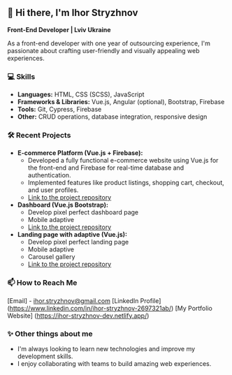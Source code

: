 ## 👋 Hi there, I'm Ihor Stryzhnov

**Front-End Developer | Lviv Ukraine**

As a front-end developer with one year of outsourcing experience, I'm passionate about crafting user-friendly and visually appealing web experiences.

### 💻 Skills
* **Languages:** HTML, CSS (SCSS), JavaScript
* **Frameworks & Libraries:** Vue.js, Angular (optional), Bootstrap, Firebase
* **Tools:** Git, Cypress, Firebase 
* **Other:**  CRUD operations, database integration, responsive design

### 🛠️ Recent Projects

* **E-commerce Platform (Vue.js + Firebase):**
   - Developed a fully functional e-commerce website using Vue.js for the front-end and Firebase for real-time database and authentication.
   - Implemented features like product listings, shopping cart, checkout, and user profiles.
   - [Link to the project repository](https://github.com/Totemy/drop-bag-app)
* **Dashboard (Vue.js Bootstrap):**
    - Develop pixel perfect dashboard page
    - Mobile adaptive
    - [Link to the project repository](https://github.com/Totemy/dashboard-app)
* **Landing page with adaptive (Vue.js):**
    - Develop pixel perfect landing page
    - Mobile adaptive 
    - Carousel gallery
    - [Link to the project repository](https://github.com/Totemy/dinamo-app)

### 📫 How to Reach Me
[Email] - ihor.stryzhnov@gmail.com
[LinkedIn Profile] (https://www.linkedin.com/in/ihor-stryzhnov-2697321ab/)
[My Portfolio Website] (https://ihor-stryzhnov-dev.netlify.app/)

### ✨ Other things about me
* I'm always looking to learn new technologies and improve my development skills.
* I enjoy collaborating with teams to build amazing web experiences.
